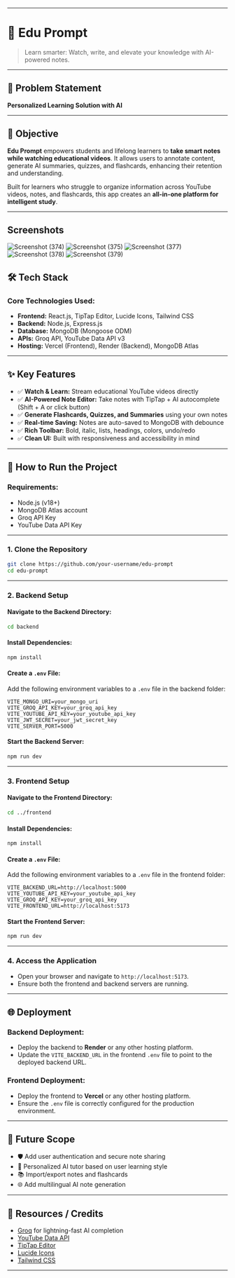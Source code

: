 
---

# 🚀 **Edu Prompt**

> Learn smarter: Watch, write, and elevate your knowledge with AI-powered notes.

---

## 📌 Problem Statement

**Personalized Learning Solution with AI**

---

## 🎯 Objective

**Edu Prompt** empowers students and lifelong learners to **take smart notes while watching educational videos**. It allows users to annotate content, generate AI summaries, quizzes, and flashcards, enhancing their retention and understanding.

Built for learners who struggle to organize information across YouTube videos, notes, and flashcards, this app creates an **all-in-one platform for intelligent study**.

---

## Screenshots
![Screenshot (374)](https://github.com/user-attachments/assets/eee8889a-fb72-4c5a-b96f-b83504c4ee7e)
![Screenshot (375)](https://github.com/user-attachments/assets/47fee54c-bef5-4380-bc88-a99b926fbb43)
![Screenshot (377)](https://github.com/user-attachments/assets/95e9d40f-7a75-4aba-bb33-e5ca11903c15)
![Screenshot (378)](https://github.com/user-attachments/assets/152bbdcf-eceb-4b75-9a63-e773d38fb315)
![Screenshot (379)](https://github.com/user-attachments/assets/6b475401-4bfb-4795-9aad-9d81681624db)


## 🛠️ Tech Stack

### Core Technologies Used:

- **Frontend:** React.js, TipTap Editor, Lucide Icons, Tailwind CSS  
- **Backend:** Node.js, Express.js  
- **Database:** MongoDB (Mongoose ODM)  
- **APIs:** Groq API, YouTube Data API v3  
- **Hosting:** Vercel (Frontend), Render (Backend), MongoDB Atlas

---

## ✨ Key Features

- ✅ **Watch & Learn:** Stream educational YouTube videos directly  
- ✅ **AI-Powered Note Editor:** Take notes with TipTap + AI autocomplete (Shift + A or click button)  
- ✅ **Generate Flashcards, Quizzes, and Summaries** using your own notes  
- ✅ **Real-time Saving:** Notes are auto-saved to MongoDB with debounce  
- ✅ **Rich Toolbar:** Bold, italic, lists, headings, colors, undo/redo  
- ✅ **Clean UI:** Built with responsiveness and accessibility in mind

---

## 🧪 How to Run the Project

### Requirements:
- Node.js (v18+)
- MongoDB Atlas account
- Groq API Key
- YouTube Data API Key

---

### 1. Clone the Repository
```bash
git clone https://github.com/your-username/edu-prompt
cd edu-prompt
```

---

### 2. Backend Setup

#### Navigate to the Backend Directory:
```bash
cd backend
```

#### Install Dependencies:
```bash
npm install
```

#### Create a `.env` File:
Add the following environment variables to a `.env` file in the backend folder:
```env
VITE_MONGO_URI=your_mongo_uri
VITE_GROQ_API_KEY=your_groq_api_key
VITE_YOUTUBE_API_KEY=your_youtube_api_key
VITE_JWT_SECRET=your_jwt_secret_key
VITE_SERVER_PORT=5000
```

#### Start the Backend Server:
```bash
npm run dev
```

---

### 3. Frontend Setup

#### Navigate to the Frontend Directory:
```bash
cd ../frontend
```

#### Install Dependencies:
```bash
npm install
```

#### Create a `.env` File:
Add the following environment variables to a `.env` file in the frontend folder:
```env
VITE_BACKEND_URL=http://localhost:5000
VITE_YOUTUBE_API_KEY=your_youtube_api_key
VITE_GROQ_API_KEY=your_groq_api_key
VITE_FRONTEND_URL=http://localhost:5173
```

#### Start the Frontend Server:
```bash
npm run dev
```

---

### 4. Access the Application
- Open your browser and navigate to `http://localhost:5173`.
- Ensure both the frontend and backend servers are running.

---

## 🌐 Deployment

### Backend Deployment:
- Deploy the backend to **Render** or any other hosting platform.
- Update the `VITE_BACKEND_URL` in the frontend `.env` file to point to the deployed backend URL.

### Frontend Deployment:
- Deploy the frontend to **Vercel** or any other hosting platform.
- Ensure the `.env` file is correctly configured for the production environment.

---

## 🧬 Future Scope
  
- 🛡️ Add user authentication and secure note sharing  
- 🎯 Personalized AI tutor based on user learning style  
- 📚 Import/export notes and flashcards  
- 🌐 Add multilingual AI note generation  

---

## 📎 Resources / Credits

- [Groq](https://groq.com/) for lightning-fast AI completion  
- [YouTube Data API](https://developers.google.com/youtube/v3)  
- [TipTap Editor](https://tiptap.dev)  
- [Lucide Icons](https://lucide.dev)  
- [Tailwind CSS](https://tailwindcss.com)

---
